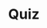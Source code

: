 ---
title: "Quiz"
passing_percentage: 70
layout: "test"
type: "test"
questions:
  - id: "q1"
    text: "What should be entered in the Type field when configuring the Dapr state store component?"
    type: "single-answer"
    marks: 2
    options:
      - id: "a"
        text: "redis.state"
      - id: "b"
        text: "state.redis"
        is_correct: true
      - id: "c"
        text: "statestore.redis"
      - id: "d"
        text: "redis.component"
  - id: "q2"
    text: "What configuration details are essential for the Dapr state store component?"
    type: "multiple-answers"
    marks: 2
    options:
      - id: "a"
        text: "redisHost field"
        is_correct: true
      - id: "b"
        text: "redisPassword field"
        is_correct: true
      - id: "c"
        text: "httpTimeout field"
      - id: "d"
        text: "connectionPoolSize field"
  - id: "q3"
    text: "Which database system is used for state storage?"
    type: "short_answer" 
    marks: 2
    correct_answer: "Redis" 
---
